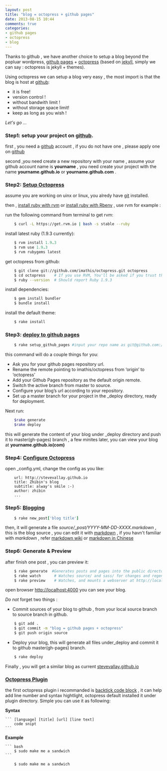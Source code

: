 ```yaml
---
layout: post
title: "blog = octopress + github pages"
date: 2013-08-15 10:44
comments: true
categories:
- github pages
- octopress
- blog
---
```


Thanks to github , we have another choice to setup a blog beyond the popluar wordpress, [github pages][1] +  [octopress][2] (based on [jekyll][3], simply we can say : octopress is jekyll + themes).

Using octopress we can setup a blog very easy , the most import is that the blog is host at [github][4]:

*   it is free!
*   version control !
*   without bandwith limit !
*   without storage space limit!
*   keep as long as you wish !

*Let's go ...*
<!--more-->
### Step1: setup your project on [github][4].

first , you need a [github][4] account , if you do not have one , please apply one on [github][4]

second ,you need create a new repository  with your name , assume your github account name is **yourname** , you need create your project with the name **yourname.github.io** or **yourname.github.com** .


### Step2: [Setup Octopress][5]

assume you are working on uinx or linux, you alredy have [git][6] installed.

then , [install ruby with rvm][7] or [install ruby with Rbenv][8] , use  rvm for example :

run the following command from terminal to get rvm:
``` bash
    $ curl -L https://get.rvm.io | bash -s stable --ruby
```
install latest ruby (1.9.3 currently):
```ruby
    $ rvm install 1.9.3 
    $ rvm use 1.9.3 
    $ rvm rubygems latest
```
get octopress from github:
```bash
    $ git clone git://github.com/imathis/octopress.git octopress
    $ cd octopress    # If you use RVM, You'll be asked if you trust the .rvmrc file (say yes)
    $ ruby --version  # Should report Ruby 1.9.3
```
install dependencies:
``` ruby
    $ gem install bundler
    $ bundle install
```
install the default theme:
``` ruby
    $ rake install
```
### Step3: [deploy to github pages][9]

```ruby
    $ rake setup_github_pages #input your repo name as git@github.com://yourname/yourname.github.io(com).git
```
this command will do a couple things for you:

* Ask you for your github pages repository url.
* Rename the remote pointing to imathis/octopress from ‘origin’ to ‘octopress’
* Add your Github Pages repository as the default origin remote.
* Switch the active branch from master to source.
* Configure your blog’s url according to your repository. 
* Set up a master branch for your project in the _deploy directory, ready for deployment.

Next run:
``` ruby
    $rake generate
    $rake deploy
```
this will generate the content of your blog under _deploy directory and push it to master(gh-pages) branch ,
a few minites later, you can view your blog at **yourname.github.io(com)**

### Step4: [Configure Octopress][10]

open _config.yml, change the config as you like:
```
    url: http://stevevallay.github.io
    title: Zhibin's blog
    subtitle: alway's smile :-)
    author: zhibin
    ...
```

### Step5: [Blogging][11]
``` ruby
    $ rake new_post['blog title']
```

then, it will generate a file *source/_post/YYYY-MM-DD-XXXX.markdown* , this is the blog source , you can edit it with [markdown][12] , if you havn't familiar with *markdown* , refer [markdown wiki][14] or  [markdown in Chinese][13]

### Step6: Generate & Preview

after finish one post , you can preview it:

``` ruby
    $ rake generate  #Generates posts and pages into the public directory
    $ rake watch      # Watches source/ and sass/ for changes and regenerates
    $ rake preview    # Watches, and mounts a webserver at http://localhost:4000
```

open browser [http://localhost:4000](http://localhost:4000) you can see your blog.

*Do not* forget two things :

*  Commit sources of your blog to github , from your local source branch to source branch in github.
``` bash
    $ git add .
    $ git commit -m "blog = github pages + octopress"
    $ git push origin source
```
*  Deploy your blog, this will generate all files under_deploy and commit it to github master(gh-pages) branch.

``` ruby
    $ rake deploy
```

Finally , you will get a similar blog as current [stevevallay.github.io][15]

### [Octopress Plugin][16]

the first octopress plugin i recommanded is [backtick code block][17] , it can help 
add line number and syntax hightlight, octopress default installed it under plugin directory.
Simple you can use it as following:

**Syntax**

    ``` [language] [title] [url] [line text]
        code snipt
    ```

**Example**

    ``` bash
        $ sudo make me a sandwich
    ```

``` bash
    $ sudo make me a sandwich
```






[1]:http://page.github.com
[2]:http://octopress.org
[3]:http://jekyllrb.com
[4]:http://github.com
[5]:http://octopress.org/docs/setup
[6]:http://git-scm.com
[7]:http://octopress.org/docs/setup/rvm
[8]:http://octopress.org/docs/setup/rbenv
[9]:http://octopress.org/docs/deploying/githug
[10]:http://octopress.org/docs/configuring
[11]:http://octopress.org/odcs/blogging
[12]:http://http://daringfireball.net/projects/markdown/
[13]:http://wowubuntu.com/markdown
[14]:http://en.wikipedia.org/wiki/Markdown
[15]:http://stevevallay.github.io
[16]:http://http://octopress.org/docs/plugins/
[17]:http://octopress.org/docs/plugins/backtick-codeblock/
